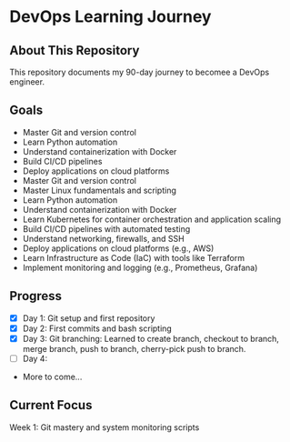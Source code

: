 # DevOps Learning Journey

## About This Repository
This repository documents my 90-day journey to becomee a DevOps engineer.

## Goals
- Master Git and version control
- Learn Python automation
- Understand containerization with Docker
- Build CI/CD pipelines
- Deploy applications on cloud platforms
- Master Git and version control
- Master Linux fundamentals and scripting
- Learn Python automation
- Understand containerization with Docker
- Learn Kubernetes for container orchestration and application scaling
- Build CI/CD pipelines with automated testing
- Understand networking, firewalls, and SSH
- Deploy applications on cloud platforms (e.g., AWS)
- Learn Infrastructure as Code (IaC) with tools like Terraform
- Implement monitoring and logging (e.g., Prometheus, Grafana)

## Progress
- [x] Day 1: Git setup and first repository
- [x] Day 2: First commits and bash scripting
- [x] Day 3: Git branching: Learned to create branch, checkout to branch, merge branch, push to branch, cherry-pick push to branch.
- [ ] Day 4: 
-   More to come...

## Current Focus
Week 1: Git mastery and system monitoring scripts
